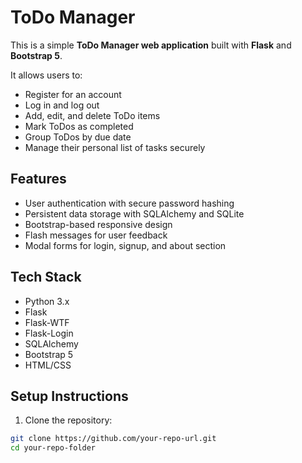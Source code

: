 # ToDo Manager

This is a simple **ToDo Manager web application** built with **Flask** and **Bootstrap 5**.

It allows users to:
- Register for an account
- Log in and log out
- Add, edit, and delete ToDo items
- Mark ToDos as completed
- Group ToDos by due date
- Manage their personal list of tasks securely

## Features

- User authentication with secure password hashing
- Persistent data storage with SQLAlchemy and SQLite
- Bootstrap-based responsive design
- Flash messages for user feedback
- Modal forms for login, signup, and about section

## Tech Stack

- Python 3.x
- Flask
- Flask-WTF
- Flask-Login
- SQLAlchemy
- Bootstrap 5
- HTML/CSS

## Setup Instructions

1. Clone the repository:

```bash
git clone https://github.com/your-repo-url.git
cd your-repo-folder
